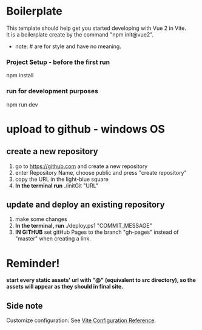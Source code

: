 # Boilerplate
This template should help get you started developing with Vue 2 in Vite.  
It is a boilerplate create by the command "npm init@vue2".

* note: # are for style and have no meaning.

### Project Setup - before the first run
npm install

### run for development purposes
npm run dev

# upload to github - windows OS
## create a new repository
1. go to https://github.com and create a new repository
2. enter Repository Name, choose public and press "create repository"
3. copy the URL in the light-blue square
4. **In the terminal run** ./initGit "URL"

## update and deploy an existing repository
1. make some changes
2. **In the terminal, run** ./deploy.ps1 "COMMIT_MESSAGE"
3. **IN GITHUB** set gitHub Pages to the branch "gh-pages" instead of "master" when creating a link.

# Reminder! 
**start every static assets' url with "@" (equivalent to src directory), so the assets will appear as they should in final site.**



## Side note
Customize configuration:
See [Vite Configuration Reference](https://vitejs.dev/config/).
